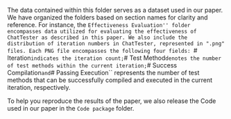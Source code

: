 The data contained within this folder serves as a dataset used in our paper. We have organized the folders based on section names for clarity and reference. For instance, the ``Effectiveness Evaluation'' folder encompasses data utilized for evaluating the effectiveness of ChatTester as described in this paper. We also include the distribution of iteration numbers in ChatTester, represented in ".png" files. Each PNG file encompasses the following four fields: ``# Iteration`` indicates the iteration count; ``# Test Method`` denotes the number of test methods within the current iteration; ``# Success Compilation`` and ``# Passing Execution`` represents the number of test methods that can be successfully compiled and executed in the current iteration, respectively.

To help you reproduce the results of the paper, we also release the Code used in our paper in the ``Code package`` folder.
